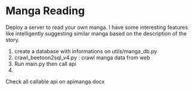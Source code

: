 # Manga Reading
Deploy a server to read your own manga. I have some interesting features like intelligently suggesting similar manga based on the description of the story.

1. create a database with informations on utils/manga_db.py
2. crawl_beetoon2sql_v4.py : crawl manga data from web
3. Run main.py then call api
4. 
Check all callable api on apimanga.docx
